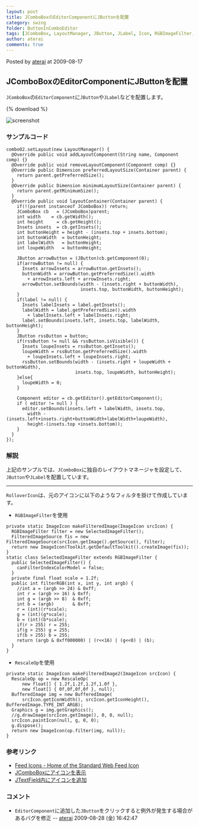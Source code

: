 ```yaml
---
layout: post
title: JComboBoxのEditorComponentにJButtonを配置
category: swing
folder: ButtonInComboEditor
tags: [JComboBox, LayoutManager, JButton, JLabel, Icon, RGBImageFilter, RescaleOp]
author: aterai
comments: true
---
```


Posted by [aterai](http://terai.xrea.jp/aterai.html) at 2009-08-17

## JComboBoxのEditorComponentにJButtonを配置
`JComboBox`の`EditorComponent`に`JButton`や`JLabel`などを配置します。

{% download %}

![screenshot](https://lh6.googleusercontent.com/_9Z4BYR88imo/TQTIT4iCWGI/AAAAAAAAASk/pFFcvRBoyIg/s800/ButtonInComboEditor.png)

### サンプルコード
<pre class="prettyprint"><code>combo02.setLayout(new LayoutManager() {
  @Override public void addLayoutComponent(String name, Component comp) {}
  @Override public void removeLayoutComponent(Component comp) {}
  @Override public Dimension preferredLayoutSize(Container parent) {
    return parent.getPreferredSize();
  }
  @Override public Dimension minimumLayoutSize(Container parent) {
    return parent.getMinimumSize();
  }
  @Override public void layoutContainer(Container parent) {
    if(!(parent instanceof JComboBox)) return;
    JComboBox cb   = (JComboBox)parent;
    int width    = cb.getWidth();
    int height     = cb.getHeight();
    Insets insets  = cb.getInsets();
    int buttonHeight = height - (insets.top + insets.bottom);
    int buttonWidth  = buttonHeight;
    int labelWidth   = buttonHeight;
    int loupeWidth   = buttonHeight;

    JButton arrowButton = (JButton)cb.getComponent(0);
    if(arrowButton != null) {
      Insets arrowInsets = arrowButton.getInsets();
      buttonWidth = arrowButton.getPreferredSize().width
        + arrowInsets.left + arrowInsets.right;
      arrowButton.setBounds(width - (insets.right + buttonWidth),
                            insets.top, buttonWidth, buttonHeight);
    }
    if(label != null) {
      Insets labelInsets = label.getInsets();
      labelWidth = label.getPreferredSize().width
        + labelInsets.left + labelInsets.right;
      label.setBounds(insets.left, insets.top, labelWidth, buttonHeight);
    }
    JButton rssButton = button;
    if(rssButton != null &amp;&amp; rssButton.isVisible()) {
      Insets loupeInsets = rssButton.getInsets();
      loupeWidth = rssButton.getPreferredSize().width
        + loupeInsets.left + loupeInsets.right;
      rssButton.setBounds(width - (insets.right + loupeWidth + buttonWidth),
                          insets.top, loupeWidth, buttonHeight);
    }else{
      loupeWidth = 0;
    }

    Component editor = cb.getEditor().getEditorComponent();
    if ( editor != null ) {
      editor.setBounds(insets.left + labelWidth, insets.top,
        width -(insets.left+insets.right+buttonWidth+labelWidth+loupeWidth),
        height-(insets.top +insets.bottom));
    }
  }
});
</code></pre>

### 解説
上記のサンプルでは、`JComboBox`に独自のレイアウトマネージャを設定して、`JButton`や`JLabel`を配置しています。

- - - -
`RolloverIcon`は、元のアイコンに以下のようなフィルタを掛けて作成しています。

- `RGBImageFilter`を使用

<!-- dummy comment line for breaking list -->

<pre class="prettyprint"><code>private static ImageIcon makeFilteredImage(ImageIcon srcIcon) {
  RGBImageFilter filter = new SelectedImageFilter();
  FilteredImageSource fis = new FilteredImageSource(srcIcon.getImage().getSource(), filter);
  return new ImageIcon(Toolkit.getDefaultToolkit().createImage(fis));
}
static class SelectedImageFilter extends RGBImageFilter {
  public SelectedImageFilter() {
    canFilterIndexColorModel = false;
  }
  private final float scale = 1.2f;
  public int filterRGB(int x, int y, int argb) {
    //int a = (argb &gt;&gt; 24) &amp; 0xff;
    int r = (argb &gt;&gt; 16) &amp; 0xff;
    int g = (argb &gt;&gt; 8)  &amp; 0xff;
    int b = (argb)       &amp; 0xff;
    r = (int)(r*scale);
    g = (int)(g*scale);
    b = (int)(b*scale);
    if(r &gt; 255) r = 255;
    if(g &gt; 255) g = 255;
    if(b &gt; 255) b = 255;
    return (argb &amp; 0xff000000) | (r&lt;&lt;16) | (g&lt;&lt;8) | (b);
  }
}
</code></pre>

- `RescaleOp`を使用

<!-- dummy comment line for breaking list -->

<pre class="prettyprint"><code>private static ImageIcon makeFilteredImage2(ImageIcon srcIcon) {
  RescaleOp op = new RescaleOp(
      new float[] { 1.2f,1.2f,1.2f,1.0f },
      new float[] { 0f,0f,0f,0f }, null);
  BufferedImage img = new BufferedImage(
      srcIcon.getIconWidth(), srcIcon.getIconHeight(), BufferedImage.TYPE_INT_ARGB);
  Graphics g = img.getGraphics();
  //g.drawImage(srcIcon.getImage(), 0, 0, null);
  srcIcon.paintIcon(null, g, 0, 0);
  g.dispose();
  return new ImageIcon(op.filter(img, null));
}
</code></pre>

### 参考リンク
- [Feed Icons - Home of the Standard Web Feed Icon](http://feedicons.com/)
- [JComboBoxにアイコンを表示](http://terai.xrea.jp/Swing/IconComboBox.html)
- [JTextField内にアイコンを追加](http://terai.xrea.jp/Swing/IconTextField.html)

<!-- dummy comment line for breaking list -->

### コメント
- `EditorComponent`に追加した`JButton`をクリックすると例外が発生する場合があるバグを修正 -- [aterai](http://terai.xrea.jp/aterai.html) 2009-08-28 (金) 16:42:47

<!-- dummy comment line for breaking list -->

